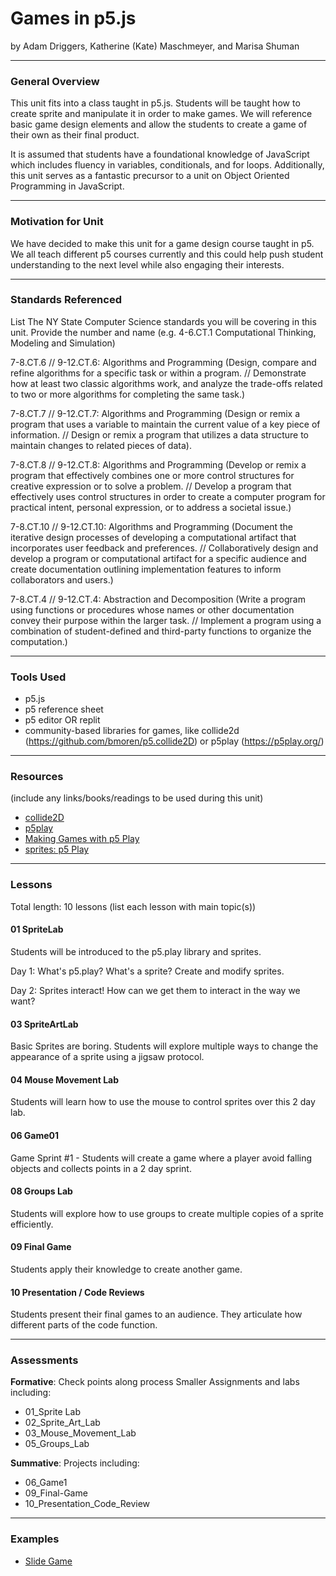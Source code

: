 # Games in p5.js
by Adam Driggers, Katherine (Kate) Maschmeyer, and Marisa Shuman

-----

### General Overview
This unit fits into a class taught in p5.js. Students will be taught how to create sprite and manipulate it in order to make games. We will reference basic game design elements and allow the students to create a game of their own as their final product.

It is assumed that students have a foundational knowledge of JavaScript which includes fluency in variables, conditionals, and for loops. Additionally, this unit serves as a fantastic precursor to a unit on Object Oriented Programming in JavaScript.

---

### Motivation for Unit
We have decided to make this unit for a game design course taught in p5. We all teach different p5 courses currently and this could help push student understanding to the next level while also engaging their interests.

---

### Standards Referenced
List The NY State Computer Science standards you will be covering in this unit. Provide the number and name (e.g. 4-6.CT.1 Computational Thinking, Modeling and Simulation)

7-8.CT.6 // 9-12.CT.6: Algorithms and Programming (Design, compare and refine algorithms for a specific task or within a program. // Demonstrate how at least two classic algorithms work, and analyze the trade-offs related to two or more algorithms for completing the same task.)

7-8.CT.7 // 9-12.CT.7: Algorithms and Programming (Design or remix a program that uses a variable to maintain the current value of a key piece of information. // Design or remix a program that utilizes a data structure to maintain changes to related pieces of data).

7-8.CT.8 // 9-12.CT.8: Algorithms and Programming (Develop or remix a program that effectively combines one or more control structures for creative expression or to solve a problem. // Develop a program that effectively uses control structures in order to create a computer program for practical intent, personal expression, or to address a societal issue.)

7-8.CT.10 // 9-12.CT.10: Algorithms and Programming (Document the iterative design processes of developing a computational artifact that incorporates user feedback and preferences. // Collaboratively design and develop a program or computational artifact for a specific audience and create documentation outlining implementation features to inform collaborators and users.)

7-8.CT.4 // 9-12.CT.4: Abstraction and Decomposition (Write a program using functions or procedures whose names or other documentation convey their purpose within the larger task. // Implement a program using a combination of student-defined and third-party functions to organize the computation.)

---

### Tools Used
* p5.js
* p5 reference sheet
* p5 editor OR replit
* community-based libraries for games, like collide2d (https://github.com/bmoren/p5.collide2D) or p5play (https://p5play.org/)

---

### Resources
(include any links/books/readings to be used during this unit)
* [collide2D](https://github.com/bmoren/p5.collide2D)
* [p5play](https://p5play.org/)
* [Making Games with p5 Play](https://creative-coding.decontextualize.com/making-games-with-p5-play/)
* [sprites: p5 Play](https://p5play.org/learn/sprite.html)

---

### Lessons
Total length: 10 lessons
(list each lesson with main topic(s))

#### 01 SpriteLab 
Students will be introduced to the p5.play library and sprites. 

Day 1: What's p5.play?  What's a sprite? Create and modify sprites.

Day 2: Sprites interact!  How can we get them to interact in the way we want?

#### 03 SpriteArtLab
Basic Sprites are boring. Students will explore multiple ways to change the appearance of a sprite using a jigsaw protocol.

#### 04 Mouse Movement Lab
Students will learn how to use the mouse to control sprites over this 2 day lab.

#### 06 Game01 
Game Sprint #1 - Students will create a game where a player avoid falling objects and collects points in a 2 day sprint.

#### 08 Groups Lab
Students will explore how to use groups to create multiple copies of a sprite efficiently.

#### 09 Final Game 
Students apply their knowledge to create another game.

#### 10 Presentation / Code Reviews
Students present their final games to an audience. They articulate how different parts of the code function.

---

### Assessments
**Formative**: Check points along process
Smaller Assignments and labs including:
* 01_Sprite Lab
* 02_Sprite_Art_Lab
* 03_Mouse_Movement_Lab
* 05_Groups_Lab

**Summative**: Projects including: 
* 06_Game1
* 09_Final-Game 
* 10_Presentation_Code_Review

---

### Examples
- [Slide Game](./examples/slide/slide.html)
 
 
